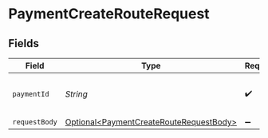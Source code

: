 # PaymentCreateRouteRequest


## Fields

| Field                                                                                                | Type                                                                                                 | Required                                                                                             | Description                                                                                          | Example                                                                                              |
| ---------------------------------------------------------------------------------------------------- | ---------------------------------------------------------------------------------------------------- | ---------------------------------------------------------------------------------------------------- | ---------------------------------------------------------------------------------------------------- | ---------------------------------------------------------------------------------------------------- |
| `paymentId`                                                                                          | *String*                                                                                             | :heavy_check_mark:                                                                                   | Provide the ID of the related payment.                                                               | tr_5B8cwPMGnU6qLbRvo7qEZo                                                                            |
| `requestBody`                                                                                        | [Optional\<PaymentCreateRouteRequestBody>](../../models/operations/PaymentCreateRouteRequestBody.md) | :heavy_minus_sign:                                                                                   | N/A                                                                                                  |                                                                                                      |